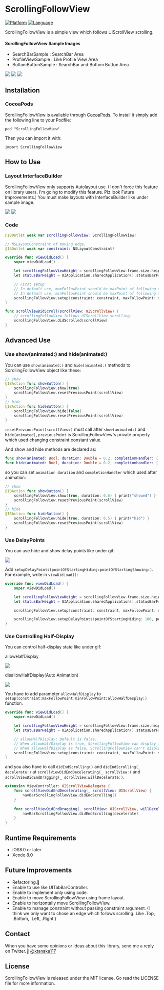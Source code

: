 # ScrollingFollowView

[![Platform](http://img.shields.io/badge/platform-ios-blue.svg?style=flat
)](https://developer.apple.com/iphone/index.action)
[![Language](http://img.shields.io/badge/language-swift-brightgreen.svg?style=flat
)](https://developer.apple.com/swift)

ScrollingFollowView is a simple view which follows UIScrollView scrolling.

#### ScrollingFollowView Sample Images
- SearchBarSample    : SearchBar Area
- ProfileViewSample  : Like Profile View Area
- BottomButtonSample : SearchBar and Bottom Button Area

![](./SampleImage/SearchBarSample.gif)
![](./SampleImage/ProfileViewSample.gif)
![](./SampleImage/BottomButtonSample.gif)

## Installation
### CocoaPods
ScrollingFollowView is available through [CocoaPods](http://cocoapods.org). To install it simply add the following line to your Podfile:

```
pod "ScrollingFollowView"
```

Then you can import it with:

```
import ScrollingFollowView
```

## How to Use
### Layout InterfaceBuilder
ScrollingFollowView only supports Autolayout use. 
(I don't force this feature on library users. I'm going to modify this feature. Plz look Future Improvements.)
You must make layouts with InterfaceBuilder like under sample image.

![](./SampleImage/HowToUse.png)
![](./SampleImage/module.jpg)

### Code
```swift
@IBOutlet weak var scrollingFollowView: ScrollingFollowView!

// NSLayoutConstraint of moving edge.
@IBOutlet weak var constraint: NSLayoutConstraint!

override func viewDidLoad() {
    super.viewDidLoad()

    let scrollingFollowViewHeight = scrollingFollowView.frame.size.height
    let statusBarHeight = UIApplication.sharedApplication().statusBarFrame.size.height

    // First setup
    // In default use, maxFollowPoint should be maxPoint of following to scroll DOWN.
    // In default use, minFollowPoint should be maxPoint of following to scroll UP.
    scrollingFollowView.setup(constraint: constraint, maxFollowPoint: scrollingFollowViewHeight + statusBarHeight, minFollowPoint: 0)
}
```

```swift
func scrollViewDidScroll(scrollView: UIScrollView) {
	// scrollingFollowView follows UIScrollView scrolling.
    scrollingFollowView.didScrolled(scrollView)
}
```

## Advanced Use
### Use show(animated:) and hide(animated:)
You can use `show(animated:)` and `hide(animated:)` methods to ScrollingFollowView object like these:

```swift
// show
@IBAction func showButton() {
	scrollingFollowView.show(true)
	scrollingFollowView.resetPreviousPoint(scrollView)
}
// hide
@IBAction func hideButton() {
	scrollingFollowView.hide(false)
	scrollingFollowView.resetPreviousPoint(scrollView)
}
```

`resetPreviousPoint(scrollView:)` must call after `show(animated:)` and `hide(animated)`, `previousPoint` is ScrollingFollowView's private property which used changing constraint.constant value.

And show and hide methods are declared as:
```swift
func show(animated: Bool, duration: Double = 0.2, completionHandler: (()->())? = nil)
func hide(animated: Bool, duration: Double = 0.2, completionHandler: (()->())? = nil)
```

so you can set `animation duration` and `completionHandler` which used after animation:

```swift
// show
@IBAction func showButton() {
	scrollingFollowView.show(true, duration: 0.6) { print("showed") }
	scrollingFollowView.resetPreviousPoint(scrollView)
}
// hide
@IBAction func hideButton() {
	scrollingFollowView.hide(true, duration: 0.5) { print("hid") }
	scrollingFollowView.resetPreviousPoint(scrollView)
}
```

### Use DelayPoints
You can use hide and show delay points like under gif:

![](./SampleImage/DelaySample.gif)

Add `setupDelayPoints(pointOfStartingHiding:pointOfStartingShowing:)`.
For example, write in `viewDidLoad()`:

```swift
override func viewDidLoad() {
    super.viewDidLoad()

    let scrollingFollowViewHeight = scrollingFollowView.frame.size.height
    let statusBarHeight = UIApplication.sharedApplication().statusBarFrame.size.height

    scrollingFollowView.setup(constraint: constraint, maxFollowPoint: scrollingFollowViewHeight + statusBarHeight, minFollowPoint: 0)

    scrollingFollowView.setupDelayPoints(pointOfStartingHiding: 100, pointOfStartingShowing: 50)
}
```

### Use Controlling Half-Display

You can control half-display state like under gif:

allowHalfDisplay

![](./SampleImage/allowHalfDisplay.gif)

disallowHalfDisplay(Auto Animation)

![](./SampleImage/disallowHalfDisplay.gif)

You have to add parameter `allowHalfDisplay` to `setup(constraint:maxFollowPoint:minFollowPoint:allowHalfDesplay:)` function.

```swift
override func viewDidLoad() {
    super.viewDidLoad()

    let scrollingFollowViewHeight = scrollingFollowView.frame.size.height
    let statusBarHeight = UIApplication.sharedApplication().statusBarFrame.size.height

    // allowHalfDisplay: Default is false.
    // When allowHalfDisplay is true, ScrollingFollowView can display following scrolling state.
    // When allowHalfDisplay is false, ScrollingFollowView can't display following scrolling state. (If ScrollingFollowView is half-display state, it automatically animates.)
    scrollingFollowView.setup(constraint: constraint, maxFollowPoint: scrollingFollowViewHeight + statusBarHeight, minFollowPoint: 0, allowHalfDisplay: true)
}
```

and you also have to call `didEndScrolling()` and `didEndScrolling(_ decelerate:)` at `scrollViewDidEndDecelerating(_ scrollView:)` and `scrollViewDidEndDragging(_ scrollView:willDecelerate:)`.

```swift
extension ViewController: UIScrollViewDelegate {
    func scrollViewDidEndDecelerating(_ scrollView: UIScrollView) {
        navBarScrollingFollowView.didEndScrolling()
    }
    
    func scrollViewDidEndDragging(_ scrollView: UIScrollView, willDecelerate decelerate: Bool) {
        navBarScrollingFollowView.didEndScrolling(decelerate)
    }
}
```

## Runtime Requirements

- iOS8.0 or later
- Xcode 8.0

## Future Improvements
- Refactoring.💪
- Enable to use like UITabBarController.
- Enable to implement only using code.
- Enable to move ScrollingFollowView using frame layout.
- Enable to horizontally move ScrollingFollowView.
- Enable to manage constraint without passing constraint argument. (I think we only want to chose an edge which follows scrolling. Like .Top, .Bottom, .Left, .Right.)

## Contact
When you have some opinions or ideas about this library, send me a reply on Twitter.🍣
[@ktanaka117](https://twitter.com/ktanaka117)

## License
ScrollingFollowView is released under the MIT license. Go read the LICENSE file for more information.